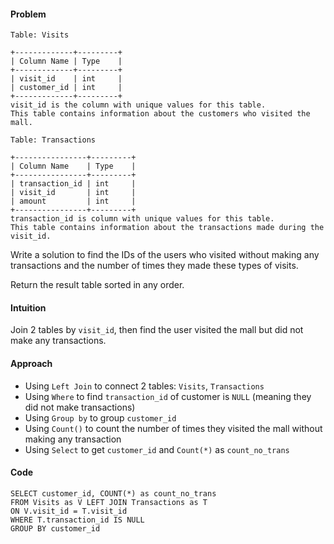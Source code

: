 #### Problem
```
Table: Visits

+-------------+---------+
| Column Name | Type    |
+-------------+---------+
| visit_id    | int     |
| customer_id | int     |
+-------------+---------+
visit_id is the column with unique values for this table.
This table contains information about the customers who visited the mall.
```
```
Table: Transactions

+----------------+---------+
| Column Name    | Type    |
+----------------+---------+
| transaction_id | int     |
| visit_id       | int     |
| amount         | int     |
+----------------+---------+
transaction_id is column with unique values for this table.
This table contains information about the transactions made during the visit_id.
```
Write a solution to find the IDs of the users who visited without making any transactions and the number of times they made these types of visits.

Return the result table sorted in any order.

#### Intuition
Join 2 tables by `visit_id`, then find the user visited the mall but did not make any transactions.

#### Approach
- Using `Left Join` to connect 2 tables: `Visits`, `Transactions`
- Using `Where` to find `transaction_id` of customer is `NULL` (meaning they did not make transactions)
- Using `Group by` to group `customer_id`
- Using `Count()` to count the number of times they visited the mall without making any transaction
- Using `Select` to get `customer_id` and `Count(*)` as `count_no_trans`
  
#### Code
```
SELECT customer_id, COUNT(*) as count_no_trans
FROM Visits as V LEFT JOIN Transactions as T
ON V.visit_id = T.visit_id
WHERE T.transaction_id IS NULL
GROUP BY customer_id
```
